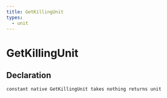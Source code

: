 ```yaml
---
title: GetKillingUnit
types:
  - unit
---
```


# GetKillingUnit

## Declaration

```
constant native GetKillingUnit takes nothing returns unit
```
